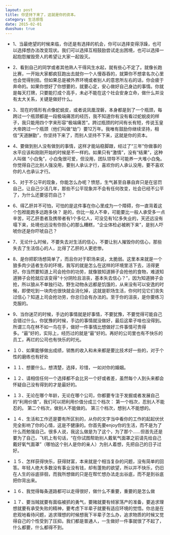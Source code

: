 ```yaml
---
layout: post
title: 你坚持下来了，这就是你的资本。
category: 生活感悟
date: 2015-02-01
duoshuo: true
---
```


* 1、当最绝望的时候来临，你还是有选择的机会，你可以选择变得浮躁，也可以选择想办法改变现状。我们可以选择互相鼓励尝试走出困境，也可以选择一起抱怨摧毁旁人的希望让大家一起毁灭。 

* 2、看到自己的同学或者其他熟人干得风生水起，就有些心不定了。就像长跑比赛，一开始大家都疯狂跑出去就你一个人慢吞吞的，就算你不想拿名次心里也会觉得别扭。但如果总是被外界环境或者别人的意思所左右的话，你会疲于奔命的。如果你想好了你想要的，就要心定，安心做好自己身边的事情。你就是每天打牌，只要能打成个高手，未必不能在这个社会安身立命，做什么并没有太大关系，关键是做好什么。 

* 3、现在的情形有点像蛇蜕皮，或者说凤凰涅磐，本身都是到了一个瓶颈，每跨过一个瓶颈都是一段极端痛苦的经历，我不知道你有没有看过蛇蜕皮的样子，我只能用四个字来形容“极端痛苦”。跨过瓶颈的时间有长有短，传说玉皇大帝跨过一个瓶颈（他们叫做“劫”）要12万年。我唯有鼓励你继续坚持，相信“天道酬勤”，你坚持下来了，而别人坚持不下来，这就是你的资本。 

<!-- more -->

* 4、要做到别人没有做到的事情，这样才能站稳脚跟，经过了“三年”你做事的水平应该和刚刚开始的时候是不一样的。如果只有“激情”，没有“结果”，这种人叫做 “小白兔”，小白兔很可爱，但没用，团队领导不可能养一大堆小白兔。你觉得自己比别人强没用，要别人承认才行，喜欢你的人承认没用，要不喜欢你的人也承认才行。 

* 5、对于不公平的现象，你能怎么办呢？愤怒，生气甚至自暴自弃只是在惩罚自己，让自己少活几年，那些不公平现象并不会有任何改变，社会已经不公平了，为什么还要惩罚自己？ 

* 6、得乙肝并不可怕，可怕的是这件事在你心里成为一个障碍，你一直背着这个包袱能跑多远跑多快？ 
是的，你比一般人不幸，可能要比一般人承受多一点辛苦，可乙肝患者及携带者有1个多亿人，可没见有1亿多失业的，天还远没有塌下来，处境也远没有你担心的那么糟糕，“企业体检必被刷下来”，是别人吓唬你还是你吓唬自己？ 

* 7、无论什么时候，不要失去对生活的信心，不要让别人摧毁你的信心，那些失去了生活信心的人，比得了乙肝的人更悲惨。 

* 8、是你把职场想简单了，而且你对于职场来说，太脆弱。这里本来就是一个狼多肉少适者生存的环境，我写的就是怎么在这样的环境里活下去，活得更好。你当然要知道上司会抢你的功劳，就像狼知道狮子会抢他的食物，难道知道狮子会抢就应该变得“十分阴险且沮丧，基本失去信心？”，因为知道狮子会抢，所以狼从不单独行动，野生动物永远都是饥饿的，从来没有可以安逸的时候，即使吃到一块肉也很快就会消化掉，这就是职场生活，你何时见它们丧失过信心？知道上司会抢功劳，你总归会有办法的。至于你的沮丧，是你要练习克服的。 

* 9、当你迷茫的时候，手边的事情就是好事情，不要犹豫，不要觉得可能自己会错过什么，你犹豫的时候，手边的事情就没做好，最后这辈子啥也没得到。所谓三鸟在林不如一鸟在手，做好一件事情比想做好三件事情可贵得多。“最”好的，实际上，经历过的就是“最”好的。再好的公司里也有不快乐的员工，再烂的公司也有快乐的时光。 
* １０、如果能够做出成绩，销售的收入和未来都是要比技术好一些的，对于个性的磨练也有好处 

* １１、想要什么，想清楚，选择，珍惜，一如对你的婚姻。 

* １２、请相信任何一个选择都不会比另一个好或者差，虽然每个人到头来都会怀疑自己没有得到的才是最好的。 
* １３、无论在哪个年龄，无论在哪个公司，你都要专注于发掘或者发展自己的“利用价值”，我们可以把利用价值分成三个档次： 
第一个档次，忍别人不能忍的。 
第二个档次，做别人不能做的。 
第三个档次，想别人不能想的。 

* １４、生活和工作还是要有所区别的，从你的文字当中看你的工作的起起伏伏完全影响了你的心情，这是不健康的。你首先要enjoy你的生活，而不是为了什么而勉强自己。很多人说，我这么做是为了这个，为了那个……但首先还是要为了自己，飞机上有句话，“在你试图帮助别人戴氧气面罩之前请先给自己戴好氧气面罩”（哪怕这个别人是你的亲人）为别人着想，先把自己的日子过好。 

* １５、怎样获得快乐，获得财富，本来就是个相当复杂的问题，没有简单的回答。年轻人绝大多数没有事业没有钱，却有蓬勃的欲望，所以并不快乐，仍旧在人生的谷底徘徊，而我所想做的只是在帮忙想办法走出谷底，而不是到谷底把你背出来。 

* １６、我觉得每条道路都可以走得很好，做什么不重要，重要的是怎么做 

* １７、要当贼就要有面临被抓的勇气，要赌就要有倾家荡产的准备，要追求理想就要有承受失败的精神，要考虑下半辈子就要有适应环境的觉悟。你总是在悲观地看待问题，追求理想的时候想我下半辈子怎么办，追求物质的时候又觉得自己的个性受到了压抑。我们都是普通人，一生做好一件事就很了不起了，什么都要，什么都得不到。